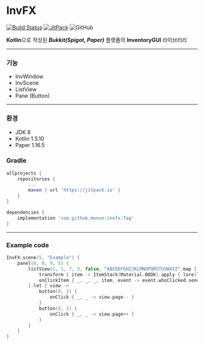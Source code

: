 # InvFX
[![Build Status](https://travis-ci.com/monun/invfx.svg?branch=master)](https://travis-ci.org/monun/invfx)
[![JitPack](https://jitpack.io/v/monun/invfx.svg)](https://jitpack.io/#monun/invfx)
![GitHub](https://img.shields.io/github/license/monun/invfx)

**Kotlin**으로 작성된 ***Bukkit(Spigot, Paper)*** 플랫폼의 **InventoryGUI** 라이브러리

---
### 기능
* InvWindow
* InvScene
* ListView
* Pane (Button)
---
### 환경
* JDK 8
* Kotlin 1.5.10
* Paper 1.16.5
### Gradle
```groovy
allprojects {
    repositories {
        ...
        maven { url 'https://jitpack.io' }
    }
}
```
```groovy
dependencies {
    implementation 'com.github.monun:invfx:Tag'
}
```
---
### Example code
```kotlin
InvFX.scene(5, "Example") {
    panel(0, 0, 9, 5) {
        listView(1, 1, 7, 3, false, "ABCDEFGHIJKLMNOPQRSTUVWXYZ".map { it.toString() }) {
            transform { item -> ItemStack(Material.BOOK).apply { lore(listOf(text(item))) } }
            onClickItem { _, _, _, item, event -> event.whoClicked.sendMessage(text("CLICK_ITEM $item")) }
        }.let { view ->
            button(0, 2) {
                onClick { _, _ -> view.page-- }
            }
            button(8, 2) {
                onClick { _, _ -> view.page++ }
            }
        }
    }
}
```
